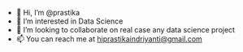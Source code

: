 - 👋 Hi, I’m @prastika
- 👀 I’m interested in Data Science
- 💞️ I’m looking to collaborate on real case any data science project
- 📫 You can reach me at hiprastikaindriyanti@gmail.com

<!---
prastika/prastika is a ✨ special ✨ repository because its `README.md` (this file) appears on your GitHub profile.
You can click the Preview link to take a look at your changes.
--->
